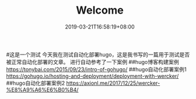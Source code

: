 ﻿---
title: "Welcome"
date: 2019-03-21T16:58:19+08:00
draft: False
---
#这是一个测试
今天我在测试自动化部署hugo，这是我书写的一篇用于测试是否被正常自动化部署的文章。
进行自动参考了一下案例
##hugo博客构建案例
https://tonybai.com/2015/09/23/intro-of-gohugo/
##hugo自动化部署案例1
https://gohugo.io/hosting-and-deployment/deployment-with-wercker/
##hugo自动化部署案例2
https://axionl.me/2017/12/25/wercker-%E8%A9%A6%E6%B0%B4/